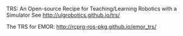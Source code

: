 TRS: An Open-source Recipe for Teaching/Learning Robotics with a Simulator
See http://ulgrobotics.github.io/trs/

The TRS for EMOR:
http://rcprg-ros-pkg.github.io/emor_trs/
